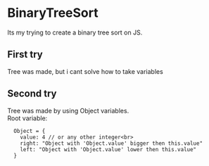 # BinaryTreeSort
Its my trying to create a binary tree sort on JS. 

## First try
Tree was made, but i cant solve how to take variables  

## Second try
Tree was made by using Object variables. <br>
Root variable:<br>
```
  Object = {
    value: 4 // or any other integer<br>
    right: "Object with 'Object.value' bigger then this.value"
    left: "Object with 'Object.value' lower then this.value"
  }
```
